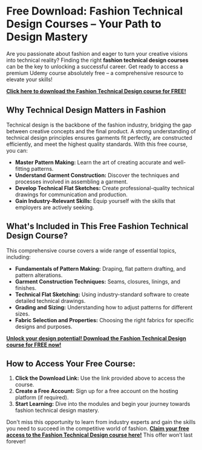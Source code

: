 # Free Download: Fashion Technical Design Courses – Your Path to Design Mastery

Are you passionate about fashion and eager to turn your creative visions into technical reality? Finding the right **fashion technical design courses** can be the key to unlocking a successful career. Get ready to access a premium Udemy course absolutely free – a comprehensive resource to elevate your skills!

[**Click here to download the Fashion Technical Design course for FREE!**](https://udemywork.com/fashion-technical-design-courses)

## Why Technical Design Matters in Fashion

Technical design is the backbone of the fashion industry, bridging the gap between creative concepts and the final product. A strong understanding of technical design principles ensures garments fit perfectly, are constructed efficiently, and meet the highest quality standards. With this free course, you can:

*   **Master Pattern Making:** Learn the art of creating accurate and well-fitting patterns.
*   **Understand Garment Construction:** Discover the techniques and processes involved in assembling a garment.
*   **Develop Technical Flat Sketches:** Create professional-quality technical drawings for communication and production.
*   **Gain Industry-Relevant Skills:** Equip yourself with the skills that employers are actively seeking.

## What's Included in This Free Fashion Technical Design Course?

This comprehensive course covers a wide range of essential topics, including:

*   **Fundamentals of Pattern Making:** Draping, flat pattern drafting, and pattern alterations.
*   **Garment Construction Techniques:** Seams, closures, linings, and finishes.
*   **Technical Flat Sketching:** Using industry-standard software to create detailed technical drawings.
*   **Grading and Sizing:** Understanding how to adjust patterns for different sizes.
*   **Fabric Selection and Properties:** Choosing the right fabrics for specific designs and purposes.

[**Unlock your design potential! Download the Fashion Technical Design course for FREE now!**](https://udemywork.com/fashion-technical-design-courses)

## How to Access Your Free Course:

1.  **Click the Download Link:** Use the link provided above to access the course.
2.  **Create a Free Account:** Sign up for a free account on the hosting platform (if required).
3.  **Start Learning:** Dive into the modules and begin your journey towards fashion technical design mastery.

Don't miss this opportunity to learn from industry experts and gain the skills you need to succeed in the competitive world of fashion. **[Claim your free access to the Fashion Technical Design course here!](https://udemywork.com/fashion-technical-design-courses)** This offer won’t last forever!
